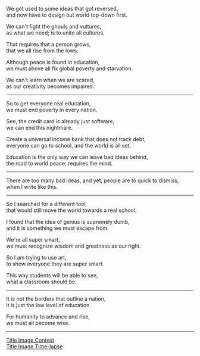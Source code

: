 We got used to some ideas that got reversed,\
and now have to design out world top-down first.

We can't fight the ghouls and vultures,\
as what we need; is to unite all cultures.

That requires that a person grows,\
that we all rise from the lows.

Although peace is found in education,\
we must above all fix global poverty and starvation.

We can't learn when we are scared,\
as our creativity becomes impaired.

---

So to get everyone real education,\
we must end poverty in every nation.

See, the credit card is already just software,\
we can end this nightmare.

Create a universal income bank that does not track debt,\
everyone can go to school, and the world is all set.

Education is the only way we can leave bad ideas behind,\
the road to world peace; requires the mind.

---

There are too many bad ideas, and yet, people are to quick to dismiss,\
when I write like this.

---

So I searched for a different tool,\
that would still move the world towards a real school.

I found that the idea of genius is supremely dumb,\
and it is something we must escape from.

We're all super smart,\
we must recognize wisdom and greatness as our right.

So I am trying to use art,\
to show everyone they are super smart.

This way students will be able to see,\
what a classroom should be.

---

It is not the borders that outline a nation,\
it is just the low level of education.

For humanity to advance and rise,\
we must all become wise.

---

[Title Image Contest](https://www.reddit.com/r/redditgetsdrawn/comments/wud87a/this_is_me/ilxs5lt/?context=3)\
[Title Image Time-lapse](https://youtu.be/NBhuUYJtSbs)
